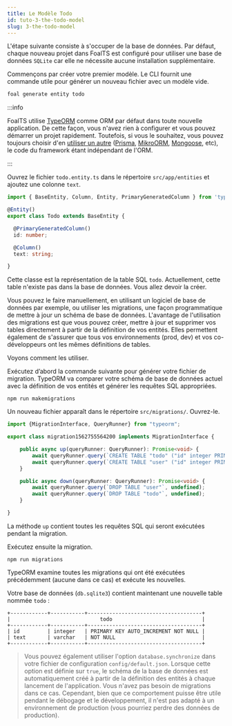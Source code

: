 ```yaml
---
title: Le Modèle Todo
id: tuto-3-the-todo-model
slug: 3-the-todo-model
---
```


L'étape suivante consiste à s'occuper de la base de données. Par défaut, chaque nouveau projet dans FoalTS est configuré pour utiliser une base de données `SQLite` car elle ne nécessite aucune installation supplémentaire.

Commençons par créer votre premier modèle. Le CLI fournit une commande utile pour générer un nouveau fichier avec un modèle vide.

```sh
foal generate entity todo
```

:::info

FoalTS utilise [TypeORM](http://typeorm.io) comme ORM par défaut dans toute nouvelle application. De cette façon, vous n'avez rien à configurer et vous pouvez démarrer un projet rapidement. Toutefois, si vous le souhaitez, vous pouvez toujours choisir d'en [utiliser un autre](../../databases/other-orm/introduction.md) ([Prisma](https://www.prisma.io/), [MikroORM](https://mikro-orm.io/), [Mongoose](https://mongoosejs.com/), etc), le code du framework étant indépendant de l'ORM.

:::

Ouvrez le fichier `todo.entity.ts` dans le répertoire `src/app/entities` et ajoutez une colonne `text`.

```typescript
import { BaseEntity, Column, Entity, PrimaryGeneratedColumn } from 'typeorm';

@Entity()
export class Todo extends BaseEntity {

  @PrimaryGeneratedColumn()
  id: number;

  @Column()
  text: string;

}

```

Cette classe est la représentation de la table SQL `todo`. Actuellement, cette table n'existe pas dans la base de données. Vous allez devoir la créer.

Vous pouvez le faire manuellement, en utilisant un logiciel de base de données par exemple, ou utiliser les migrations, une façon programmatique de mettre à jour un schéma de base de données. L'avantage de l'utilisation des migrations est que vous pouvez créer, mettre à jour et supprimer vos tables directement à partir de la définition de vos entités. Elles permettent également de s'assurer que tous vos environnements (prod, dev) et vos co-développeurs ont les mêmes définitions de tables.

Voyons comment les utiliser.

Exécutez d&#8217;abord la commande suivante pour générer votre fichier de migration. TypeORM va comparer votre schéma de base de données actuel avec la définition de vos entités et générer les requêtes SQL appropriées.

```
npm run makemigrations
```

Un nouveau fichier apparaît dans le répertoire `src/migrations/`. Ouvrez-le.

```typescript
import {MigrationInterface, QueryRunner} from "typeorm";

export class migration1562755564200 implements MigrationInterface {

    public async up(queryRunner: QueryRunner): Promise<void> {
        await queryRunner.query(`CREATE TABLE "todo" ("id" integer PRIMARY KEY AUTOINCREMENT NOT NULL, "text" varchar NOT NULL)`, undefined);
        await queryRunner.query(`CREATE TABLE "user" ("id" integer PRIMARY KEY AUTOINCREMENT NOT NULL)`, undefined);
    }

    public async down(queryRunner: QueryRunner): Promise<void> {
        await queryRunner.query(`DROP TABLE "user"`, undefined);
        await queryRunner.query(`DROP TABLE "todo"`, undefined);
    }

}

```

La méthode `up` contient toutes les requêtes SQL qui seront exécutées pendant la migration.

Exécutez ensuite la migration.

```
npm run migrations
```

TypeORM examine toutes les migrations qui ont été exécutées précédemment (aucune dans ce cas) et exécute les nouvelles.

Votre base de données (`db.sqlite3`) contient maintenant une nouvelle table nommée `todo` :


```
+------------+-----------+-------------------------------------+
|                             todo                             |
+------------+-----------+-------------------------------------+
| id         | integer   | PRIMARY KEY AUTO_INCREMENT NOT NULL |
| text       | varchar   | NOT NULL                            |
+------------+-----------+-------------------------------------+
```

> Vous pouvez également utiliser l'option `database.synchronize` dans votre fichier de configuration `config/default.json`. Lorsque cette option est définie sur `true`, le schéma de la base de données est automatiquement créé à partir de la définition des entités à chaque lancement de l'application. Vous n'avez pas besoin de migrations dans ce cas. Cependant, bien que ce comportement puisse être utile pendant le débogage et le développement, il n'est pas adapté à un environnement de production (vous pourriez perdre des données de production).
